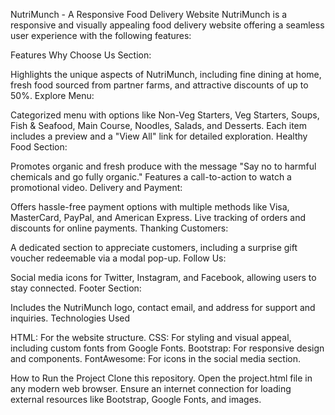 NutriMunch - A Responsive Food Delivery Website
NutriMunch is a responsive and visually appealing food delivery website offering a seamless user experience with the following features:

Features
Why Choose Us Section:

Highlights the unique aspects of NutriMunch, including fine dining at home, fresh food sourced from partner farms, and attractive discounts of up to 50%.
Explore Menu:

Categorized menu with options like Non-Veg Starters, Veg Starters, Soups, Fish & Seafood, Main Course, Noodles, Salads, and Desserts.
Each item includes a preview and a "View All" link for detailed exploration.
Healthy Food Section:

Promotes organic and fresh produce with the message "Say no to harmful chemicals and go fully organic."
Features a call-to-action to watch a promotional video.
Delivery and Payment:

Offers hassle-free payment options with multiple methods like Visa, MasterCard, PayPal, and American Express.
Live tracking of orders and discounts for online payments.
Thanking Customers:

A dedicated section to appreciate customers, including a surprise gift voucher redeemable via a modal pop-up.
Follow Us:

Social media icons for Twitter, Instagram, and Facebook, allowing users to stay connected.
Footer Section:

Includes the NutriMunch logo, contact email, and address for support and inquiries.
Technologies Used

HTML: For the website structure.
CSS: For styling and visual appeal, including custom fonts from Google Fonts.
Bootstrap: For responsive design and components.
FontAwesome: For icons in the social media section.

How to Run the Project
Clone this repository.
Open the project.html file in any modern web browser.
Ensure an internet connection for loading external resources like Bootstrap, Google Fonts, and images.
